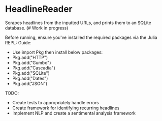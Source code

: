 # HeadlineReader
Scrapes headlines from the inputted URLs, and prints them to an SQLite database. (# Work in progress)

Before running, ensure you've installed the required packages via the Julia REPL:
Guide:
- Use import Pkg
then install below packages:
- Pkg.add("HTTP")
- Pkg.add("Gumbo")
- Pkg.add("Cascadia")
- Pkg.add("SQLite")
- Pkg.add("Dates")
- Pkg.add("JSON")

TODO:
- Create tests to appropriately handle errors
- Create framework for identifying recurring headlines
- Implement NLP and create a sentimental analysis framework
